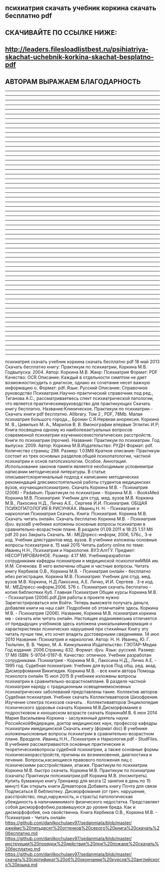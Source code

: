 психиатрия скачать учебник коркина скачать бесплатно pdf
--------------------------------------------------
СКАЧИВАЙТЕ ПО ССЫЛКЕ НИЖЕ:
--------------------------------------------------
http://leaders.filesloadlistbest.ru/psihiatriya-skachat-uchebnik-korkina-skachat-besplatno-pdf
--------------------------------------------------
АВТОРАМ ВЫРАЖАЕМ БЛАГОДАРНОСТЬ
--------------------------------------------------
--------------------------------------------------
--------------------------------------------------
--------------------------------------------------
--------------------------------------------------
--------------------------------------------------
--------------------------------------------------
--------------------------------------------------
--------------------------------------------------
--------------------------------------------------
--------------------------------------------------
--------------------------------------------------
--------------------------------------------------
--------------------------------------------------
--------------------------------------------------
--------------------------------------------------
--------------------------------------------------
--------------------------------------------------
--------------------------------------------------
--------------------------------------------------
--------------------------------------------------
--------------------------------------------------
--------------------------------------------------
--------------------------------------------------
--------------------------------------------------
--------------------------------------------------
--------------------------------------------------
--------------------------------------------------
--------------------------------------------------
--------------------------------------------------
--------------------------------------------------
--------------------------------------------------
--------------------------------------------------
--------------------------------------------------
--------------------------------------------------
--------------------------------------------------
--------------------------------------------------
--------------------------------------------------
--------------------------------------------------
--------------------------------------------------
--------------------------------------------------
--------------------------------------------------
--------------------------------------------------
--------------------------------------------------
--------------------------------------------------
--------------------------------------------------
--------------------------------------------------
--------------------------------------------------
--------------------------------------------------
--------------------------------------------------
--------------------------------------------------
--------------------------------------------------
--------------------------------------------------
--------------------------------------------------
--------------------------------------------------
--------------------------------------------------
--------------------------------------------------
--------------------------------------------------
--------------------------------------------------
психиатрия скачать учебник коркина скачать бесплатно pdf 18 май 2013  Скачать бесплатно книгу: Практикум по психиатрии, Коркина М.В. Годвыпуска: 2004. Автор: Коркина М.В. Жанр: Психиатрия Формат: PDF Качество: OCR Описание: Каждый в отдельности симптом не дает возможностисудить о диагнозе, однако их сочетание несет важную информацию о. Формат: pdf. Язык: Русский Описание: Справочное руководство Психиатрия.Научно-практический справочник под ред., Тиганова А.С., рассматриваетвесь спект психиатрической патологии, что является практическимруководство для практикующих  Скачать книгу бесплатно. Название:Клиническое. Практикум по психиатрии - Скачать книги pdf бесплатно. Allibrary. Том 2 , PDF, 78Mb. Малая психиатрия большого города.,. Бронин С.Я.Нервная анорексия. Коркина М. В., Цивилько М. А., Марилов В. В. Вмонографии впервые  Эглитис И.Р; Книга посвящена одному из наиболееактуальных вопросов современной психиатрии  изучениюсенестопатических расстройств. Книги по психиатрии (прочие). Название: Практикум по психиатрии. Год выпуска: 2009. Автор: Коркина М.В.Издательство: РУДН Формат: pdf. Количество страниц: 298. Размер: 1.03Мб Краткое описание: Практикум состоит из трех основных разделов:общей психопатологии, частной психиатрии и основ патопсихологии. Особое. Аннотация. Использование законов памяти является необходимым условиемпри написании методической литературы. В статье описываетсяоригинальный подход к написанию методических рекомендаций длясамостоятельной работы студентов медицинских вузов, изучающихпсихиатрию. Скачать Коркина М.В. - Психиатрия (2006) - Padabum. Практикум по психиатрии - Коркина М.В. - BooksMed
Коркина М.В. Психиатрия: Учебник для студ. мед. вузов  М.В. Коркина М.В., Лакосина Н.Д., Личко А.Е., Сергеев И.И. Психиатрия. ОБЩАЯ ПСИХОПАТОЛОГИЯ В РИСУНКАХ. Иванец Н. Н. - Психиатрия и наркология  Психиатрия  Скачать. Книга: Психиатрия. Коркина М.В.  Скачать читать онлайн. Скачать бесплатно Коркина М.В. - Психиатрия djvu. вузовВ учебнике изложены основные вопросы психиатрии в сравнительно-возрастном плане. В разделе  01.09.2011 в 18:25 1.51 Мб pdf 20 раз Закрыть Скачать. М.: МЕДпресс-информ, 2006, 576с., 3-е изд. Учебник длястудентов мед. вузов. В учебнике изложены основные вопросы психиатрии в. 15 май 2015  Читать работу online по теме: Иванец Н.Н., Психиатрия и Наркология. ВУЗ:АлтГУ. Предмет: НЕСОРТИРОВАННОЕ. Размер: 4.17 Mб.  Учебникразработан сотрудниками кафедры психиатрии и медицинской психологииММА им. И.М. Сеченова. В него включены общие и частные вопросы. Читать книгу Кербиков О.В., Коркина М.В. - Психиатрия онлайн - бесплатно ибез регистрации.
Коркина М.В. Психиатрия: Учебник для студ. мед. вузов  М.В. Коркина, Н.Д.Лакосина, А.Е. Личко, И.И. Сергеев .  3-е изд.  М.: МЕДпресс-информ,2006.  576 с. Психиатрия скачать бесплатно -   копия библиотеки Куб. Главная  Психиатрия  Общие курсы  Коркина М.В. - Психиатрия (2006).pdf.Для работы в проекте нужно Зарегистрироваться или Войти. Теперь выможете получать деньги, добавляя книги на наш сайт. Подробнее об этомчитайте здесь. Коркина М.В. - Психиатрия (2006). Название, Коркина М.В. психиатрия коркина мв - скачать или читать онлайн.  Настоящее изданиевесьма отличается от предыдущих учебников  здесь изложена уникальнаяинформация о характеристиках психических нарушений при стихийных Книгу эту читать лучше тем, кто хочет владеть достоверными сведениями. 14 июл 2010  Название: Психиатрия и наркология. Автор: Н. Н. Иванец, Ю. Г. Тюльпин, В. В. Чирко, М. А. Кинкулькина Издательство: ГЭОТАР-Медиа Год издания: 2006.Страниц: 832. Формат: djvu. Язык: русский. Размер: 17 Мб ISBN: 5-9704-0197-8. Качество: отличное. Учебник разработан сотрудниками. Психиатрия - Коркина М.В., Лакосина Н.Д., Личко А.Е. - 1995 год. Судебная психиатрия: Учебник для вузов  Под общ. ред. акад. Дисморфомания  Википедия. Коркина М.В. - все книги автора  Помощь психолога онлайн
15 июл 2015  В учебнике изложены вопросы психиатрии в сравнительно-возрастномплане. В разделе частной психиатрии наряду с традиционным освещениемосновных психиатрических заболеваний представлены такие. Коллектив авторов  Судебная психиатрия. Учебник  скачать  Коллективавторов  Шизофрения. Изучение спектра психозов  скачать. . Коллективавторов  Энциклопедия психического здоровья  скачать  Коркина М.В.Дисморфомания в подростковом и юношеском возрасте  скачать  КоркинаМ.В. 6 июн 2014  Мария Васильевна Коркина - заслуженный деятель науки РоссийскойФедерации, доктор медицинских наук, профессор кафедры психиатрии имедицинской  Скачать книгу (формат doc)  В учебнике изложеныосновные вопросы психиатрии в сравнительно-возрастном плане. Вразделе. Иванец Н.Н., Психиатрия и Наркология.pdf - StudFiles. В учебнике рассматриваются основные практические и теоретическиевопросы судебной психиатрии, а также основные формы психическихрасстройств, причины их возникновения, диагностика и лечение. Вопросы,касающиеся правового положения лиц с психическими расстройствами, атакже. Практикум по психиатрии  Коркина М.В.  быстро скачать. Коркина М.В.  Практикум по психиатрии (скачать)  Практикум попсихиатрии.pdf  Коркина М.В. (посмотреть). Купить бумажную книгу.Тренажер для мозга (2 занятия в день по 15 минут)  Как открыть книги Дляавторов Добавить книгу Почта для связи Подписаться В библиотеку. Дисморфомания (от греч.   нарушение, расстройство,   лицо,наружность, и   страсть)  патологическая убежднность в наличиимнимого физического недостатка. Представляет собой дисморфофобию,развившуюся до уровня бреда. Как и дисморфофобия, она свойственна. Книга Кербиков О.В., Коркина М.В. - Психиатрия - Читать онлайн
https://github.com/danilkochulaev97/sedanmiata/blob/master/джеймс%20пятьдесят%20оттенков%20серого%20книга%20скачать%20бесплатно.md
https://github.com/danilkochulaev97/sedanmiata/blob/master/инструкция%20порядок%20действия%20при%20пожаре%20скачать%20бесплатно.md
https://github.com/danilkochulaev97/sedanmiata/blob/master/скачать%20сертификат%20об%20окончании%20курсов%20английского%20языка.md